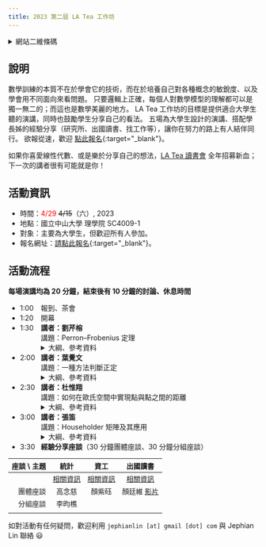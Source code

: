 ```yaml
---
title: 2023 第二屆 LA Tea 工作坊
---
```


<!-- after -->
<!--
<div>
<img id="group-photo" style="display: block; margin-left: auto; margin-right: auto; width: 80%;" src="group-photo.JPG" alt="Group photo">
</div>

<h2 style="text-align: center"><a href="https://photos.app.goo.gl/QN12oW3W81QA79Fz5">活動花絮</a></h2>
-->

<details>
<summary>
網站二維條碼
</summary>
<div>
<img id="qr" style="display: block; margin-left: auto; margin-right: auto; width: 80%;" src="qr-2023.png" alt="QR code to this website">
</div>
</details>

## 說明

數學訓練的本質不在於學會它的技術，而在於培養自己對各種概念的敏銳度、以及學會用不同面向來看問題。
只要邏輯上正確，每個人對數學模型的理解都可以是獨一無二的；而這也是數學美麗的地方。
LA Tea 工作坊的目標是提供適合大學生聽的演講，同時也鼓勵學生分享自己的看法。
五場為大學生設計的演講、搭配學長姊的經驗分享（研究所、出國讀書、找工作等），讓你在努力的路上有人結伴同行。
欲報從速，歡迎 [點此報名](https://docs.google.com/forms/d/e/1FAIpQLSd9PSF1aBP2t77BOOeHRCeUFSLXaskywGt0yuvZq43hq7UpOw/viewform?usp=sf_link){:target="_blank"}。

如果你喜愛線性代數、或是樂於分享自己的想法，[LA Tea 讀書會](../#la-tea-%E8%AE%80%E6%9B%B8%E6%9C%83) 全年招募新血；下一次的講者很有可能就是你！

## 活動資訊

- 時間：<span style="color:red;">4/29</span> ~~4/15~~（六）, 2023
- 地點：國立中山大學 理學院 SC4009-1
- 對象：主要為大學生，但歡迎所有人參加。
- 報名網址：[請點此報名](https://docs.google.com/forms/d/e/1FAIpQLSd9PSF1aBP2t77BOOeHRCeUFSLXaskywGt0yuvZq43hq7UpOw/viewform?usp=sf_link){:target="_blank"}。

## 活動流程

**每場演講均為 20 分鐘，結束後有 10 分鐘的討論、休息時間**

<!--
<span style="color:red;">詳細議程待更新</span>
-->

<!-- after -->
<!--
[演講、座談影片](https://youtube.com/playlist?list=PLjjwN6s_CKYngA_GpXQAF2spL5vRThaC9)
-->

- <span style="display: inline-block; width:3em;">1:00</span>報到、茶會
- <span style="display: inline-block; width:3em;">1:20</span>開幕
- <span style="display: inline-block; width:3em;">1:30</span>**講者：劉芹榕**
    <div style="padding-left:3em;">
    講題：Perron&ndash;Frobenius 定理
    <details>
    <summary>
    大綱、參考資料
    </summary>
    <p>此定理主要敘述：若矩陣 $T$ 為非負、不可約（irreducible）矩陣，則必有一絕對值最大的的特徵值為正實數，此特徵值具有一些良好的性質，例如：此一特徵值有各項皆正的特徵向量與其對應、此特徵值的代數重數及幾何重數皆為 $1$ 等等。在這次演講中我將逐一介紹，並詳細講解定理的證明，過程中會用到一點分析的性質。</p>
    </details>
- <span style="display: inline-block; width:3em;">2:00</span>**講者：葉覺文**   
    <div style="padding-left:3em;">
    講題：一種方法判斷正定
    <details>
    <summary>
    大綱、參考資料
    </summary>
    <p>令 $A$ 為一對稱矩陣。如果對於任意的非零向量 $\bv$ 都有 $\bv\trans A\bv > 0$，則稱 $A$ 為正定矩陣。但是用這種方式來做驗證一矩陣是否為正定矩陣十分費力，如果令 $A_k$ 為 $A$ 的前 $k$ 列和行所導出的子矩陣，則正定矩陣的另一個等價敘述為每一個 $k = 1,\ldots, n$ 都有 $\det(A_k) > 0$。所以矩陣的正定性可以用主子式的方式來做驗證，但是這個等價敘述不顯然，我們將用柯西交錯定理將其證出。</p>
    </details>
- <span style="display: inline-block; width:3em;">2:30</span>**講者：杜惟翔**
    <div style="padding-left:3em;">
    講題：如何在歐氏空間中實現點與點之間的距離
    <details>
    <summary>
    大綱、參考資料
    </summary>
    <p>如果我們想要在平面上任取三點，其兩兩之間的距離都相同，那是否能找到這三點呢？答案相信很簡單，就是畫出一個正三角形，其三個頂點就是我們要找的答案。在二維空間中找得到三個兩兩距離相同的點，那麼在三維空間中是否可以找到四個兩兩距離相同的點呢？或者更一般來說，給定一組點與點之間的距離，是否就可以在歐氏空間中找到一群點，它們兩兩之間的距離就是先前給定的這組距離呢？因此，在本次演講中將會介紹該怎麼利用線性代數中的半正定矩陣來回答這個問題。</p>
    </details>
    </div>
- <span style="display: inline-block; width:3em;">3:00</span>**講者：張笛**
    <div style="padding-left:3em;">
    講題：Householder 矩陣及其應用
    <details>
    <summary>
    大綱、參考資料
    </summary>
    <p>Householder 矩陣為形如 $H=I-2\bu{\bu}\trans$ 的矩陣，其中 $\|\bu\|_2 = 1$。本次演講將從 Householder 矩陣的性質講起，並希望通過其幾何意義讓同學們對 Householder 矩陣有一個直觀的了解。最後將以一個簡單的例子來展示 Householder 矩陣如何應用在求解矩陣的 $QR$ 分解。</p>
    </details>
- <span style="display: inline-block; width:3em;">3:30</span>**經驗分享座談**（30 分鐘團體座談、30 分鐘分組座談）  

| 座談 \ 主題 | 統計   | 資工   | 出國讀書 |
|----------:|:-----:|:-----:|:-----:|
|           | [相關資訊](https://docs.google.com/document/d/1KxJ5mqCGf0mQpC4-kQazVHRygEGVoBpXP2HjMWjaqHc/edit?usp=sharing) | [相關資訊](https://docs.google.com/document/d/1Nem1kaEOlGplAgQBK4lCzkuL92oqSkv99oXfUI4_Uew/edit?usp=sharing) | [相關資訊](https://docs.google.com/document/d/1VZBh_c_V52VN5OX1ty0MkVdKKV3J0h6ZbbUiPLjxvks/edit?usp=sharing) |
| 團體座談   | 高念慈 | 顏紫砡 | 顏廷維 [影片](https://www.youtube.com/watch?v=FESV6zv-G6c) |
| 分組座談   | 李昀樵 |       |       |
|           |       |       |       |


如對活動有任何疑問，歡迎利用 `jephianlin [at] gmail [dot] com` 與 Jephian Lin  聯絡 :smiley: